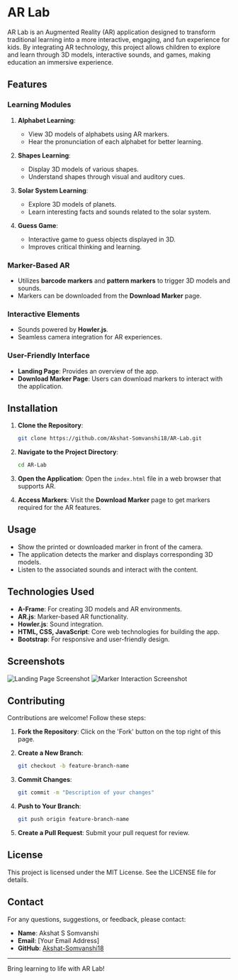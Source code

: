 # AR Lab

AR Lab is an Augmented Reality (AR) application designed to transform traditional learning into a more interactive, engaging, and fun experience for kids. By integrating AR technology, this project allows children to explore and learn through 3D models, interactive sounds, and games, making education an immersive experience.

## Features

### Learning Modules
1. **Alphabet Learning**:
   - View 3D models of alphabets using AR markers.
   - Hear the pronunciation of each alphabet for better learning.

2. **Shapes Learning**:
   - Display 3D models of various shapes.
   - Understand shapes through visual and auditory cues.

3. **Solar System Learning**:
   - Explore 3D models of planets.
   - Learn interesting facts and sounds related to the solar system.

4. **Guess Game**:
   - Interactive game to guess objects displayed in 3D.
   - Improves critical thinking and learning.

### Marker-Based AR
- Utilizes **barcode markers** and **pattern markers** to trigger 3D models and sounds.
- Markers can be downloaded from the **Download Marker** page.

### Interactive Elements
- Sounds powered by **Howler.js**.
- Seamless camera integration for AR experiences.

### User-Friendly Interface
- **Landing Page**: Provides an overview of the app.
- **Download Marker Page**: Users can download markers to interact with the application.

## Installation

1. **Clone the Repository**:
   ```bash
   git clone https://github.com/Akshat-Somvanshi18/AR-Lab.git
   ```

2. **Navigate to the Project Directory**:
   ```bash
   cd AR-Lab
   ```

3. **Open the Application**:
   Open the `index.html` file in a web browser that supports AR.

4. **Access Markers**:
   Visit the **Download Marker** page to get markers required for the AR features.

## Usage

- Show the printed or downloaded marker in front of the camera.
- The application detects the marker and displays corresponding 3D models.
- Listen to the associated sounds and interact with the content.

## Technologies Used

- **A-Frame**: For creating 3D models and AR environments.
- **AR.js**: Marker-based AR functionality.
- **Howler.js**: Sound integration.
- **HTML, CSS, JavaScript**: Core web technologies for building the app.
- **Bootstrap**: For responsive and user-friendly design.

## Screenshots

![Landing Page Screenshot](#)
![Marker Interaction Screenshot](#)

## Contributing

Contributions are welcome! Follow these steps:

1. **Fork the Repository**:
   Click on the 'Fork' button on the top right of this page.

2. **Create a New Branch**:
   ```bash
   git checkout -b feature-branch-name
   ```

3. **Commit Changes**:
   ```bash
   git commit -m "Description of your changes"
   ```

4. **Push to Your Branch**:
   ```bash
   git push origin feature-branch-name
   ```

5. **Create a Pull Request**:
   Submit your pull request for review.

## License

This project is licensed under the MIT License. See the LICENSE file for details.

## Contact

For any questions, suggestions, or feedback, please contact:

- **Name**: Akshat S Somvanshi
- **Email**: [Your Email Address]
- **GitHub**: [Akshat-Somvanshi18](https://github.com/Akshat-Somvanshi18)

---

Bring learning to life with AR Lab!

